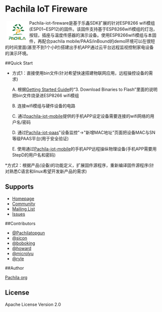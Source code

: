 # Pachila IoT Fireware

<a href="http://www.pachila.cn"><img src="https://github.com/pachila-org/pachila-iot-mobile/blob/master/www/images/icon.png" align="left" hspace="4" vspace="4"></a>

Pachila-iot-fireware是基于乐鑫SDK扩展的针对ESP8266 wifi模组(ESP01~ESP12)的固件。该固件支持基于ESP8266wifi模组的灯泡，按钮，插座与温度传感器的演示设备。使用ESP8266wifi模组与本固件，再配合pachila mobile/PAAS/inBound的demo环境可以在很短的时间里面(甚至不到1个小时)搭建出手机APP通过云平台远程监视控制家电设备的演示环境。

##Quick Start
* 方式1：直接使用bin文件(针对希望快速搭建物联网应用，远程操控设备的需求)

  A. 根据[Getting Started Guide](http://www.espressif.com/support/explore/get-started/esp8266/getting-started-guide)的“3. Download Binaries to Flash”里面的说明把bin文件烧录进ESP8266 wifi模组

  B. 连接wifi模组与硬件设备的电路

  C. 通过[pachila-iot-mobile](https://github.com/pachila-org/pachila-iot-mobile)提供的手机APP设定设备需要连接的wifi网络的用户名/密码

  D. 通过[Pachila-iot-paas](http://120.27.4.46/iotpass/admin.php)"设备监控"->"新增MAC地址"页面把设备MAC与SN等级PAAS平台(用于安全验证)

  E. 使用通过[Pachila-iot-mobile](https://github.com/pachila-org/pachila-iot-mobile)的手机APP远程操纵物理设备(手机APP需要用StepD的用户名和密码)

*方式2：根据产品(设备)的功能定义，扩展固件源程序，重新编译固件源程序(针对熟悉C语言和linux希望开发新产品的需求)


## Supports

* [Homepage](http://www.pachila.cn)
* [Community](http://www.pachila.cn/)
* [Mailing List](sicon@pachila.cn)
* [Issues](https://github.com/pachila-org/pachila-iot-fireware/issues)

##Contributors

* [@Pachilatopgun](https://github.com/pachilatopgun)
* [@sicon](https://github.com/sicon)
* [@boboking](https://github.com/boboking)
* [@howard](https://github.com/howard)
* [@microlyu](https://github.com/microlyu)
* [@ryle](https://github.com/ryle)

##Author

[Pachila org](https://github.com/pachila-org)

## License

Apache License Version 2.0
